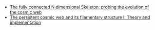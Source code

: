 * [The fully connected N dimensional Skeleton: probing the evolution of the cosmic web](https://arxiv.org/pdf/0809.2423.pdf)  
* [The persistent cosmic web and its filamentary structure I: Theory and implementation](https://arxiv.org/pdf/1009.4015.pdf)  
